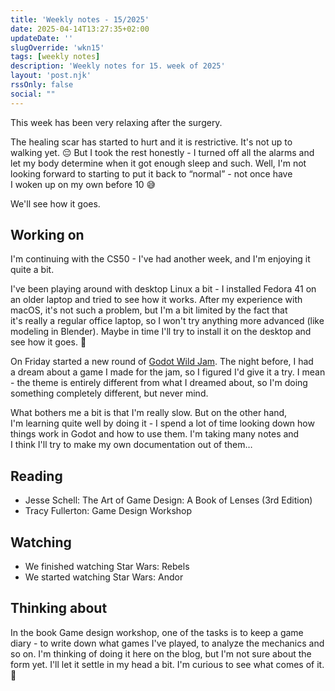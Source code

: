 ```yaml
---
title: 'Weekly notes - 15/2025'
date: 2025-04-14T13:27:35+02:00
updateDate: ''
slugOverride: 'wkn15'
tags: [weekly notes]
description: 'Weekly notes for 15. week of 2025'
layout: 'post.njk'
rssOnly: false
social: ""
---
```

This week has been very relaxing after the surgery.

The healing scar has started to hurt and it is restrictive. It's not up to walking yet. 😔 But I took the rest honestly - I turned off all the alarms and let my body determine when it got enough sleep and such. Well, I'm not looking forward to starting to put it back to “normal” - not once have I woken up on my own before 10 😅

We'll see how it goes.

## Working on
I'm continuing with the CS50 - I've had another week, and I'm enjoying it quite a bit.

I've been playing around with desktop Linux a bit - I installed Fedora 41 on an older laptop and tried to see how it works. After my experience with macOS, it's not such a problem, but I'm a bit limited by the fact that it's really a regular office laptop, so I won't try anything more advanced (like modeling in Blender). Maybe in time I'll try to install it on the desktop and see how it goes. 🙂

On Friday started a new round of [Godot Wild Jam](https://godotwildjam.com). The night before, I had a dream about a game I made for the jam, so I figured I'd give it a try. I mean - the theme is entirely different from what I dreamed about, so I'm doing something completely different, but never mind.

What bothers me a bit is that I'm really slow. But on the other hand, I'm learning quite well by doing it - I spend a lot of time looking down how things work in Godot and how to use them. I'm taking many notes and I think I'll try to make my own documentation out of them…

## Reading
- Jesse Schell: The Art of Game Design: A Book of Lenses (3rd Edition)
- Tracy Fullerton: Game Design Workshop

## Watching
- We finished watching Star Wars: Rebels
- We started watching Star Wars: Andor

## Thinking about
In the book Game design workshop, one of the tasks is to keep a game diary - to write down what games I've played, to analyze the mechanics and so on. I'm thinking of doing it here on the blog, but I'm not sure about the form yet. I'll let it settle in my head a bit. I'm curious to see what comes of it. 🙂